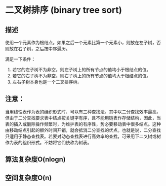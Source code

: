 # 二叉树排序 (binary tree sort)

## 描述

使用一个元素作为根结点，如果之后一个元素比第一个元素小，则放在左子树，否则放在右子树，之后按中序遍历。

满足一下条件：

1. 若它的左子树不为非空，则左子树上的所有节点的值均小于根结点的值。
2. 若它的右子树不为非空，则右子树上的所有节点的值均大于根结点的值。
3. 左右子树本身也是一个二叉排序树。

## 注意：

当用线性表作为表的组织形式时，可以有三种查找法。其中以二分查找效率最高。但由于二分查找要求表中结点按关键字有序，且不能用链表作存储结构，因此，当表的插入或删除操作频繁时，为维护表的有序性，势必要移动表中很多结点。这种由移动结点引起的额外时间开销，就会抵消二分查找的优点。也就是说，二分查找只适用于静态查找表。若要对动态查找表进行高效率的查找，可采用下二叉树或树作为表的组织形式。不妨将它们统称为树表。

## 算法复杂度O(nlogn)

## 空间复杂度O(n)